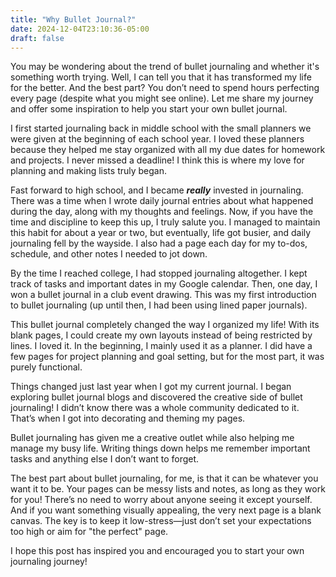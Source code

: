 ```yaml
---
title: "Why Bullet Journal?"
date: 2024-12-04T23:10:36-05:00
draft: false
---
```



You may be wondering about the trend of bullet journaling and whether it's something worth trying. Well, I can tell you that it has transformed my life for the better. And the best part? You don’t need to spend hours perfecting every page (despite what you might see online). Let me share my journey and offer some inspiration to help you start your own bullet journal.

I first started journaling back in middle school with the small planners we were given at the beginning of each school year. I loved these planners because they helped me stay organized with all my due dates for homework and projects. I never missed a deadline! I think this is where my love for planning and making lists truly began.

Fast forward to high school, and I became ***really*** invested in journaling. There was a time when I wrote daily journal entries about what happened during the day, along with my thoughts and feelings. Now, if you have the time and discipline to keep this up, I truly salute you. I managed to maintain this habit for about a year or two, but eventually, life got busier, and daily journaling fell by the wayside. I also had a page each day for my to-dos, schedule, and other notes I needed to jot down.

By the time I reached college, I had stopped journaling altogether. I kept track of tasks and important dates in my Google calendar. Then, one day, I won a bullet journal in a club event drawing. This was my first introduction to bullet journaling (up until then, I had been using lined paper journals).

This bullet journal completely changed the way I organized my life! With its blank pages, I could create my own layouts instead of being restricted by lines. I loved it. In the beginning, I mainly used it as a planner. I did have a few pages for project planning and goal setting, but for the most part, it was purely functional.

Things changed just last year when I got my current journal. I began exploring bullet journal blogs and discovered the creative side of bullet journaling! I didn’t know there was a whole community dedicated to it. That’s when I got into decorating and theming my pages.

Bullet journaling has given me a creative outlet while also helping me manage my busy life. Writing things down helps me remember important tasks and anything else I don’t want to forget.

The best part about bullet journaling, for me, is that it can be whatever you want it to be. Your pages can be messy lists and notes, as long as they work for you! There’s no need to worry about anyone seeing it except yourself. And if you want something visually appealing, the very next page is a blank canvas. The key is to keep it low-stress—just don’t set your expectations too high or aim for "the perfect" page.

I hope this post has inspired you and encouraged you to start your own journaling journey!